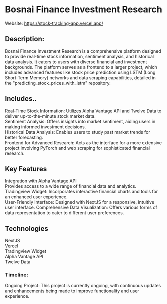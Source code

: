 # Bosnai Finance Investment Research 
Website: https://stock-tracking-app.vercel.app/ 

## Description: 

Bosnai Finance Investment Research is a comprehensive platform designed to provide real-time stock information, sentiment analysis, and historical data analysis. It caters to users with diverse financial and investment backgrounds. The platform serves as a frontend to a larger project, which includes advanced features like stock price prediction using LSTM (Long Short-Term Memory) networks and data scraping capabilities, detailed in the "predicting_stock_prices_with_lstm" repository. 

## Includes..

Real-Time Stock Information: Utilizes Alpha Vantage API and Twelve Data to deliver up-to-the-minute stock market data.
<br>
Sentiment Analysis: Offers insights into market sentiment, aiding users in making informed investment decisions.
<br>
Historical Data Analysis: Enables users to study past market trends for better forecasting.
<br>
Frontend for Advanced Research: Acts as the interface for a more extensive project involving PyTorch and web scraping for sophisticated financial research. 

## Key Features 
Integration with Alpha Vantage API
<br>
Provides access to a wide range of financial data and analytics.
<br>
Tradingview Widget: Incorporates interactive financial charts and tools for an enhanced user experience.
<br>
User-Friendly Interface: Designed with NextJS for a responsive, intuitive user interface. Comprehensive Data Visualization: Offers various forms of data representation to cater to different user preferences.

## Technologies 
NextJS
<br>
Vercel
<br>
Tradingview Widget
<br>
Alpha Vantage API
<br>
Twelve Data 

### Timeline:
Ongoing Project: This project is currently ongoing, with continuous updates and enhancements being made to improve functionality and user experience.
